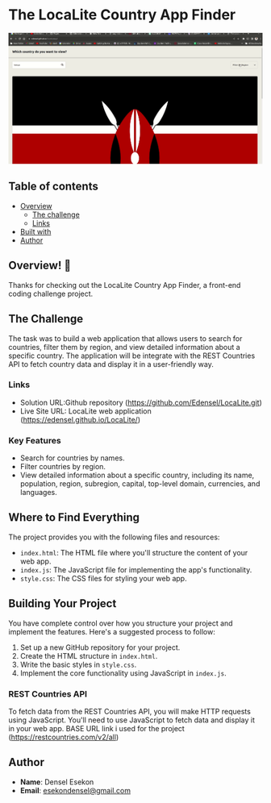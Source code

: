 # The LocaLite Country App Finder

![Design preview for the LocaLite Country App Finder](LocaLiteapp.gif)


## Table of contents

- [Overview](#overview)
  - [The challenge](#the-challenge)
  - [Links](#links)
- [Built with](#built-with)
- [Author](#author)

## Overview! 👋

Thanks for checking out the LocaLite Country App Finder, a front-end coding challenge project.


## The Challenge

The task was to build a web application that allows users to search for countries, filter them by region, and view detailed information about a specific country. The application will be  integrate with the REST Countries API to fetch country data and display it in a user-friendly way.


### Links

- Solution URL:Github repository (https://github.com/Edensel/LocaLite.git)
- Live Site URL: LocaLite web application (https://edensel.github.io/LocaLite/)

### Key Features

- Search for countries by names.
- Filter countries by region.
- View detailed information about a specific country, including its name, population, region, subregion, capital, top-level domain, currencies, and languages.

## Where to Find Everything

The project provides you with the following files and resources:

- `index.html`: The HTML file where you'll structure the content of your web app.
- `index.js`: The JavaScript file for implementing the app's functionality.
- `style.css`: The CSS files for styling your web app.

## Building Your Project

You have complete control over how you structure your project and implement the features. Here's a suggested process to follow:

1. Set up a new GitHub repository for your project.
2. Create the HTML structure in `index.html`.
3. Write the basic styles in `style.css`.
4. Implement the core functionality using JavaScript in `index.js`.

### REST Countries API

To fetch data from the REST Countries API, you will make HTTP requests using JavaScript. You'll need to use JavaScript to fetch data and display it in your web app.
BASE URL link i used for the project (https://restcountries.com/v2/all)

## Author

- **Name**: Densel Esekon
- **Email**: esekondensel@gmail.com
